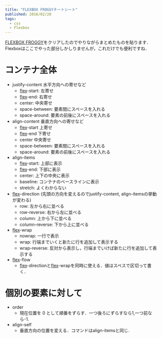 ```yaml
---
title: "FLEXBOX FROGGYチートシート"
published: 2016/02/28
tags:
  - css
  - Flexbox
---
```


<p><a href="http://flexboxfroggy.com/">FLEXBOX FROGGY</a>をクリアしたのでやりながらまとめたものを貼ります．<br/>
Flexboxはここでやった部分しかしりませんが，これだけでも便利ですね．</p>

<h1>コンテナ全体</h1>

<ul>
<li>justify-content 水平方向への寄せなど

<ul>
<li><a class="keyword" href="http://d.hatena.ne.jp/keyword/flex">flex</a>-start: 左寄せ</li>
<li><a class="keyword" href="http://d.hatena.ne.jp/keyword/flex">flex</a>-end: 右寄せ</li>
<li>center: 中央寄せ</li>
<li>space-between: 要素間にスペースを入れる</li>
<li>space-around: 要素の前後にスペースを入れる</li>
</ul>
</li>
<li>align-content 垂直方向への寄せなど

<ul>
<li><a class="keyword" href="http://d.hatena.ne.jp/keyword/flex">flex</a>-start 上寄せ</li>
<li><a class="keyword" href="http://d.hatena.ne.jp/keyword/flex">flex</a>-end 下寄せ</li>
<li>center 中央寄せ</li>
<li>space-between: 要素間にスペースを入れる</li>
<li>space-around: 要素の前後にスペースを入れる</li>
</ul>
</li>
<li>align-items

<ul>
<li><a class="keyword" href="http://d.hatena.ne.jp/keyword/flex">flex</a>-start: 上部に表示</li>
<li><a class="keyword" href="http://d.hatena.ne.jp/keyword/flex">flex</a>-end: 下部に表示</li>
<li>center: 上下の中央に表示</li>
<li>baseline: コンテナのベースラインに表示</li>
<li>stretch: よくわからない</li>
</ul>
</li>
<li><a class="keyword" href="http://d.hatena.ne.jp/keyword/flex">flex</a>-direction (先頭の方向を変えるのでjustify-content, align-itemsの挙動が変わる)

<ul>
<li>row: 左から右に並べる</li>
<li>row-reverse: 右から左に並べる</li>
<li>column: 上から下に並べる</li>
<li>column-reverse: 下から上に並べる</li>
</ul>
</li>
<li><a class="keyword" href="http://d.hatena.ne.jp/keyword/flex">flex</a>-wrap

<ul>
<li>nowrap: 一行で表示</li>
<li>wrap: 行端までいくと新たに行を追加して表示する</li>
<li>wrap-reverse: 反対から表示し，行端までいけば新たに行を追加して表示する</li>
</ul>
</li>
<li><a class="keyword" href="http://d.hatena.ne.jp/keyword/flex">flex</a>-flow

<ul>
<li><a class="keyword" href="http://d.hatena.ne.jp/keyword/flex">flex</a>-directionと<a class="keyword" href="http://d.hatena.ne.jp/keyword/flex">flex</a>-wrapを同時に使える．値はスペスで区切って書く．</li>
</ul>
</li>
</ul>


<h1>個別の要素に対して</h1>

<ul>
<li>order

<ul>
<li>現在位置を 0 として順番をずらす．一つ後ろにずらすなら1,一つ前なら-1.</li>
</ul>
</li>
<li>align-self

<ul>
<li>垂直方向の位置を変える．コマンドはalign-itemsと同じ.</li>
</ul>
</li>
</ul>


